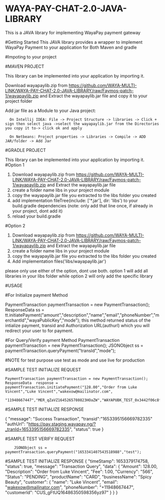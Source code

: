 # WAYA-PAY-CHAT-2.0-JAVA-LIBRARY

This is a JAVA library for implementing WayaPay payment gateway

#Getting Started
This JAVA library provides a wrapper to implement WayaPay Payment to your application for Both Maven and gradle 

#Impoting to your project

#MAVEN PROJECT

This library can be implemented into your application by importing it.

Download wayapaylib.zip from https://github.com/WAYA-MULTI-LINK/WAYA-PAY-CHAT-2.0-JAVA-LIBRARY/raw/Faymos-patch-1/wayapaylib.zip  and Extract the wayapaylib.jar file and copy it to your project folder

Add jar file as a Module to your Java project:

      On Intellij IDEA: File -> Project Structure -> libraries -> Click + sign then select java ->select the wayapaylib.jar from the Directories you copy it to-> click ok and apply
      
      On Netbeans: Project properties -> Libraries -> Compile -> ADD JAR/folder -> Add Jar
      

#GRADLE PROJECT

This library can be implemented into your application by importing it.
#Option 1
1. Download wayapaylib.zip from https://github.com/WAYA-MULTI-LINK/WAYA-PAY-CHAT-2.0-JAVA-LIBRARY/raw/Faymos-patch-1/wayapaylib.zip  and Extract the wayapaylib.jar file
2. create a folder name libs in your project module
3. copy the wayapaylib.jar file you extracted to the libs folder you created
4. add  implementation fileTree(include: ['*.jar'], dir: 'libs') to your build.gradle dependencies (note: only add that line once, if already in your project, dont add it)
5. reload your build.gradle

#Option 2
1. Download wayapaylib.zip from https://github.com/WAYA-MULTI-LINK/WAYA-PAY-CHAT-2.0-JAVA-LIBRARY/raw/Faymos-patch-1/wayapaylib.zip  and Extract the wayapaylib.jar file
2. create a folder name libs in your project module
3. copy the wayapaylib.jar file you extracted to the libs folder you created
4. Add  implementation files('libs/wayapaylib.jar')

please only use either of the option, dont use both. option 1 will add all libraries in your libs folder while option 2 will only add the specific library

#USAGE

#For Initialize payment Method

 PaymentTransaction paymentTransaction = new PaymentTransaction();
 ResponseData ss = tt.initiatePayment("amount","description","name","email","phoneNumber","merchantId","wayaPublicKey","mode");
 this method returned status of the intialize payment, transid and Authorization URL(authurl) which you will redirect your user to for payment.

#For Query/Verify payment Method
PaymentTransaction paymentTransaction = new PaymentTransaction();
JSONObject ss =  paymentTransaction.queryPayment("transId","mode");
 
 #NOTE for test purpose use test as mode and use live for production


#SAMPLE TEST INITIALIZE REQUEST

    PaymentTransaction paymentTransaction = new PaymentTransaction();
  	ResponseData  response = paymentTransaction.initiatePayment("128.00","Order from Luke Vincent","Luke Vincent","wakexow@mailinator.com",
		"11948667447","MER_qZaVZ1645265780823HOaZW","WAYAPUBK_TEST_0x3442f06c8fa6454e90c5b1a518758c70","test");
		
    
#SAMPLE TEST INITIALIZE RESPONSE

{
    "message": "Success Transaction",
    "transid":"1653395156669782335"
    "authUrl": "https://pay.staging.wayapay.ng/?_tranId=1653395156669782335",
    "status": true
}


#SAMPLE TEST VERIFY REQUEST


        JSONObject ss =  paymentTransaction.queryPayment("1653341407543518988","test");
 
 
#SAMPLE TEST INITIALIZE RESPONSE
{
    "timeStamp": 1653379174758,
    "status": true,
    "message": "Transaction Query",
    "data": {
        "Amount": 128.00,
        "Description": "Order from Luke Vincent",
        "Fee": 1.00,
        "Currency": "566",
        "Status": "PENDING",
        "productName": "CARD",
        "businessName": "Spicy Beauty",
        "customer": {
            "name": "Luke Vincent",
            "email": "wakexow@mailinator.com",
            "phoneNumber": "+11948667447",
            "customerId": "CUS_gFtUQ16486350598356yz97"
        }
    }
}
